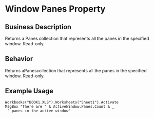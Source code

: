 # Window Panes Property

## Business Description
Returns a Panes collection that represents all the panes in the specified window. Read-only.

## Behavior
Returns aPanescollection that represents all the panes in the specified window. Read-only.

## Example Usage
```vba
Workbooks("BOOK1.XLS").Worksheets("Sheet1").Activate 
MsgBox "There are " & ActiveWindow.Panes.Count & _ 
 " panes in the active window"
```